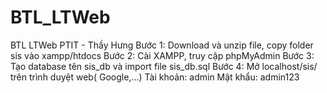 # BTL_LTWeb
BTL LTWeb PTIT - Thầy Hưng
Bước 1: Download và unzip file, copy folder sis vào xampp/htdocs
Bước 2: Cài XAMPP, truy cập phpMyAdmin
Bước 3: Tạo database tên sis_db và import file sis_db.sql
Bước 4: Mở localhost/sis/ trên trình duyệt web( Google,...)
Tài khoản: admin
Mật khẩu: admin123
